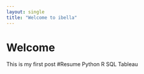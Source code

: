 ```yaml
---
layout: single
title: "Welcome to ibella"
---
```


# Welcome
This is my first post
#Resume
Python
R
SQL
Tableau
